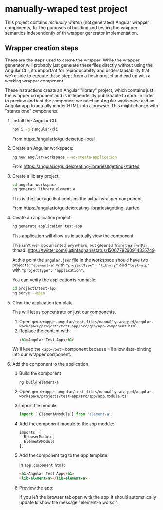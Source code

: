 # manually-wraped test project

This project contains _manually written_ (not generated) Angular wrapper components, for the purposes of building and testing the wrapper semantics independently of th wrapper generator implementation.

## Wrapper creation steps

These are the steps used to create the wrapper. While the wrapper generator will probably just generate these files directly without using the Angular CLI, it's important for reproducability and understandability that we're able to execute these steps from a fresh project and end up with a working wrapper component.

These instructions create an Angular "library" project, which contains just the wrapper component and is independently publishable to npm. In order to preview and test the component we need an Angular workspace and an Angular app to actually render HTML into a browser. This might change with "standalone" components.

1. Install the Angular CLI:

    ```sh
    npm i -g @angular/cli
    ```

    From https://angular.io/guide/setup-local
1. Create an Angular workspace:

    ```sh
    ng new angular-workspace --no-create-application
    ```

    From https://angular.io/guide/creating-libraries#getting-started
1. Create a library project:

    ```sh
    cd angular-workspace
    ng generate library element-a
    ```

    This is the package that contains the actual wrapper component.

    From https://angular.io/guide/creating-libraries#getting-started

1. Create an application project:

    ```sh
    ng generate application test-app
    ```

    This application will allow us to actually view the component.

    This isn't well documented anywhere, but gleaned from this Twitter thread: https://twitter.com/justinfagnani/status/1506778260914335749

    At this point the `angular.json` file in the workspace should have two projects: `"element-a"` with `"projectType": "library"` and `"test-app"` with `"projectType": "application"`.

    You can verify the application is runnable:

    ```sh
    cd projects/test-app
    ng serve --open
    ```

1. Clear the application template

    This will let us concentrate on just our components.

    1. Open `gen-wrapper-angular/test-files/manually-wrapped/angular-workspace/projects/test-app/src/app/app.component.html`
    1. Replace the content with:
        ```html
        <h1>Angular Test App</h1>
        ```
    
    We'll keep the `<app-root>` component because it'll allow data-binding into our wrapper component.

1. Add the component to the application

    1. Build the component
        ```sh
        ng build element-a
        ```
    1. Open `gen-wrapper-angular/test-files/manually-wrapped/angular-workspace/projects/test-app/src/app/app.module.ts`

    1. Import the module:

        ```ts
        import { ElementAModule } from 'element-a';
        ```
    1. Add the component module to the app module:

        ```ts
        imports: [
          BrowserModule,
          ElementAModule
        ],
        ```
    1. Add the component tag to the app template:

        In `app.component.html`:

        ```html
        <h1>Angular Test App</h1>
        <lib-element-a></lib-element-a>
        ```
    1. Preview the app:

        If you left the browser tab open with the app, it should automatically update to show the message "element-a works!".
